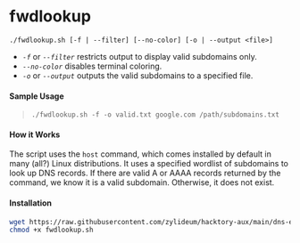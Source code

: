 # fwdlookup

`./fwdlookup.sh [-f | --filter] [--no-color] [-o | --output <file>]`

- *`-f`* or *`--filter`* restricts output to display valid subdomains only.
- *`--no-color`* disables terminal coloring.
- *`-o`* or *`--output`* outputs the valid subdomains to a specified file.

#### Sample Usage

>`./fwdlookup.sh -f -o valid.txt google.com /path/subdomains.txt`

#### How it Works

The script uses the `host` command, which comes installed by default in many (all?) Linux distributions.
It uses a specified wordlist of subdomains to look up DNS records. If there are valid A or AAAA records returned by the command, we know it is a valid subdomain. Otherwise, it does not exist.

#### Installation

```bash
wget https://raw.githubusercontent.com/zylideum/hacktory-aux/main/dns-enumeration/subdomain/host/fwdlookup.sh; 
chmod +x fwdlookup.sh
```